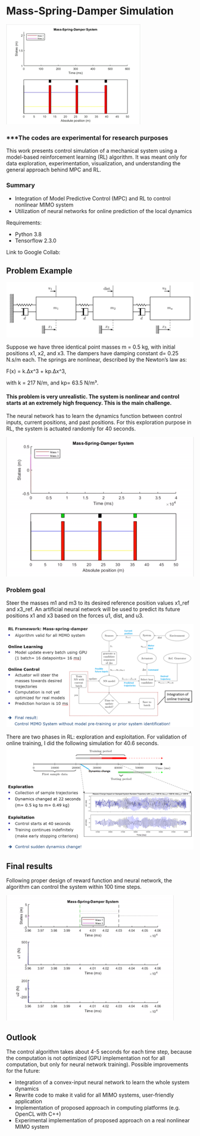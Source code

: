 
# Mass-Spring-Damper Simulation
![](mass-spring-damper.gif)

### ***The codes are experimental for research purposes

This work presents control simulation of a mechanical system using a model-based reinforcement learning (RL) algorithm. It was meant only for data exploration, experimentation, visualization, and understanding the general approach behind MPC and RL. 

### Summary
- Integration of Model Predictive Control (MPC) and RL to control nonlinear MIMO system
- Utilization of neural networks for online prediction of the local dynamics 

Requirements:
- Python 3.8
- Tensorflow 2.3.0

Link to Google Collab:

## Problem Example

![Screenshot](mass-spring-damper.png)

Suppose we have three identical point masses m = 0.5 kg, with initial positions x1, x2, and x3. The dampers have damping constant d= 0.25 N.s/m each. The springs are nonlinear, described by the Newton’s law as:

F(x) = k.Δx^3 + kp.Δx^3,

with k = 217 N/m, and kp= 63.5 N/m³. 

#### This problem is very unrealistic. The system is nonlinear and control starts at an extremely high frequency. This is the main challenge.

The neural network has to learn the dynamics function between control inputs, current positions, and past positions. For this exploration purpose in RL, the system is actuated randomly for 40 seconds. 

![final_result](fullexploration.gif)

### Problem goal 
Steer the masses m1 and m3 to its desired reference position values x1_ref and x3_ref. An artificial neural network will be used to predict its future positions x1 and x3 based on the forces u1, dist, and u3.

![framework](flowchartreinf.png)

There are two phases in RL: exploration and exploitation. For validation of online training, I did the following simulation for 40.6 seconds.
![testingmethod](testing_method.png)


## Final results
Following proper design of reward function and neural network, the algorithm can control the system within 100 time steps.

![final_result](control_results_nodist.gif)

## Outlook
The control algorithm takes about 4-5 seconds for each time step, because the computation is not optimized (GPU implementation not for all computation, but only for neural network training). Possible improvements for the future:
- Integration of a convex-input neural network to learn the whole system dynamics
- Rewrite code to make it valid for all MIMO systems, user-friendly application
- Implementation of proposed approach in computing platforms (e.g. OpenCL with C++)
- Experimental implementation of proposed approach on a real nonlinear MIMO system


